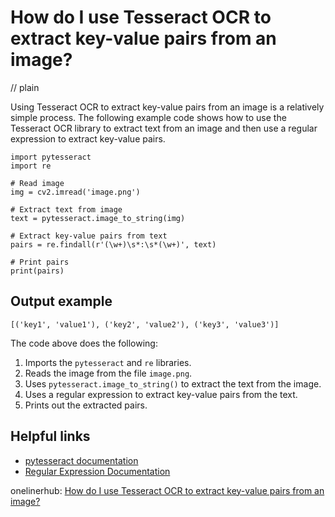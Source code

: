 # How do I use Tesseract OCR to extract key-value pairs from an image?
// plain

Using Tesseract OCR to extract key-value pairs from an image is a relatively simple process. The following example code shows how to use the Tesseract OCR library to extract text from an image and then use a regular expression to extract key-value pairs.

```
import pytesseract
import re

# Read image
img = cv2.imread('image.png')

# Extract text from image
text = pytesseract.image_to_string(img)

# Extract key-value pairs from text
pairs = re.findall(r'(\w+)\s*:\s*(\w+)', text)

# Print pairs
print(pairs)
```

## Output example


```
[('key1', 'value1'), ('key2', 'value2'), ('key3', 'value3')]
```

The code above does the following:

1. Imports the `pytesseract` and `re` libraries.
2. Reads the image from the file `image.png`.
3. Uses `pytesseract.image_to_string()` to extract the text from the image.
4. Uses a regular expression to extract key-value pairs from the text.
5. Prints out the extracted pairs.

## Helpful links

- [pytesseract documentation](https://github.com/madmaze/pytesseract)
- [Regular Expression Documentation](https://docs.python.org/3/library/re.html)

onelinerhub: [How do I use Tesseract OCR to extract key-value pairs from an image?](https://onelinerhub.com/tesseract-ocr/how-do-i-use-tesseract-ocr-to-extract-key-value-pairs-from-an-image)